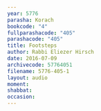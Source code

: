 ```yaml
---
year: 5776
parasha: Korach
bookcode: "4"
fullparashacode: "405"
parashacode: "405"
title: Footsteps
author: Rabbi Eliezer Hirsch
date: 2016-07-09
archivecode: 57764051
filename: 5776-405-1
layout: audio
moment: 
shabbat: 
occasion: 
---
```

